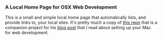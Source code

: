 ### A Local Home Page for OSX Web Development

This is a small and simple local home page that automatically lists, and provide links to, your local sites. It's pretty much a copy of [this repo](https://github.com/cmall/LocalHomePage.git) that is a companion project for his [blog post](http://mallinson.ca/post/osx-web-development) that I read about setting up your Mac for web development.